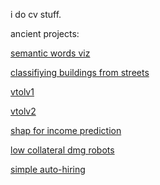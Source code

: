 i do cv stuff.


ancient projects:

[semantic words viz](https://github.com/suryapr1916/Semantic-Detection-with-GloVe)

[classifiying buildings from streets](https://github.com/suryapr1916/building-scene-classification)

[vtolv1](https://github.com/suryapr1916/vtol)

[vtolv2](https://github.com/suryapr1916/vtol-v2)

[shap for income prediction](https://github.com/suryapr1916/dsml-project)

[low collateral dmg robots](https://github.com/suryapr1916/reinforcement-learning-notebooks)

[simple auto-hiring](https://github.com/suryapr1916/FMML-2021-main)
